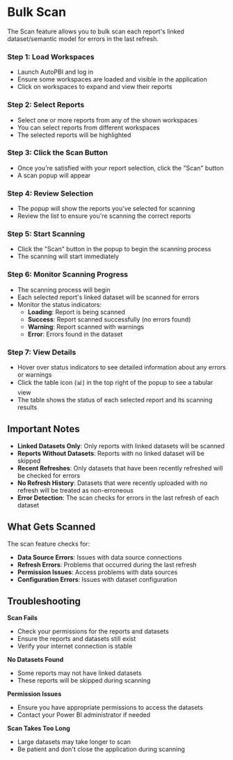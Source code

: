 # Bulk Scan

The Scan feature allows you to bulk scan each report's linked dataset/semantic model for errors in the last refresh.

### Step 1: Load Workspaces
- Launch AutoPBI and log in
- Ensure some workspaces are loaded and visible in the application
- Click on workspaces to expand and view their reports

### Step 2: Select Reports
- Select one or more reports from any of the shown workspaces
- You can select reports from different workspaces
- The selected reports will be highlighted

### Step 3: Click the Scan Button
- Once you're satisfied with your report selection, click the "Scan" button
- A scan popup will appear

### Step 4: Review Selection
- The popup will show the reports you've selected for scanning
- Review the list to ensure you're scanning the correct reports

### Step 5: Start Scanning
- Click the "Scan" button in the popup to begin the scanning process
- The scanning will start immediately

### Step 6: Monitor Scanning Progress
- The scanning process will begin
- Each selected report's linked dataset will be scanned for errors
- Monitor the status indicators:
  - **Loading**: Report is being scanned
  - **Success**: Report scanned successfully (no errors found)
  - **Warning**: Report scanned with warnings
  - **Error**: Errors found in the dataset

### Step 7: View Details
- Hover over status indicators to see detailed information about any errors or warnings
- Click the table icon (📊) in the top right of the popup to see a tabular view
- The table shows the status of each selected report and its scanning results

## Important Notes

- **Linked Datasets Only**: Only reports with linked datasets will be scanned
- **Reports Without Datasets**: Reports with no linked dataset will be skipped
- **Recent Refreshes**: Only datasets that have been recently refreshed will be checked for errors
- **No Refresh History**: Datasets that were recently uploaded with no refresh will be treated as non-erroneous
- **Error Detection**: The scan checks for errors in the last refresh of each dataset

## What Gets Scanned

The scan feature checks for:
- **Data Source Errors**: Issues with data source connections
- **Refresh Errors**: Problems that occurred during the last refresh
- **Permission Issues**: Access problems with data sources
- **Configuration Errors**: Issues with dataset configuration

## Troubleshooting

**Scan Fails**
- Check your permissions for the reports and datasets
- Ensure the reports and datasets still exist
- Verify your internet connection is stable

**No Datasets Found**
- Some reports may not have linked datasets
- These reports will be skipped during scanning

**Permission Issues**
- Ensure you have appropriate permissions to access the datasets
- Contact your Power BI administrator if needed

**Scan Takes Too Long**
- Large datasets may take longer to scan
- Be patient and don't close the application during scanning 